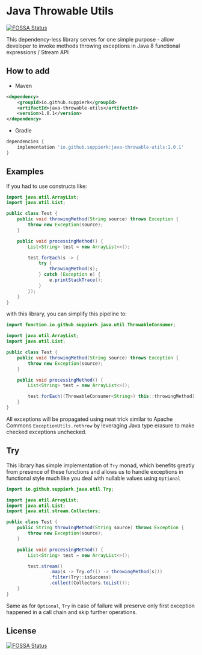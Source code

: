 # Java Throwable Utils

[![FOSSA Status](https://app.fossa.com/api/projects/git%2Bgithub.com%2FSuppieRK%2Fjava-throwable-utils.svg?type=shield)](https://app.fossa.com/projects/git%2Bgithub.com%2FSuppieRK%2Fjava-throwable-utils?ref=badge_shield)

This dependency-less library serves for one simple purpose - allow developer to invoke methods throwing exceptions in Java 8 functional expressions / Stream API

## How to add

- Maven
```xml
<dependency>
    <groupId>io.github.suppierk</groupId>
    <artifactId>java-throwable-utils</artifactId>
    <version>1.0.1</version>
</dependency>
```

- Gradle
```groovy
dependencies {
    implementation 'io.github.suppierk:java-throwable-utils:1.0.1'
}
```

## Examples

If you had to use constructs like:

```java
import java.util.ArrayList;
import java.util.List;

public class Test {
    public void throwingMethod(String source) throws Exception {
        throw new Exception(source);
    }

    public void processingMethod() {
        List<String> test = new ArrayList<>();

        test.forEach(s -> {
            try {
                throwingMethod(s);
            } catch (Exception e) {
                e.printStackTrace();
            }
        });
    }
}
``` 

with this library, you can simplify this pipeline to:

```java
import function.io.github.suppierk.java.util.ThrowableConsumer;

import java.util.ArrayList;
import java.util.List;

public class Test {
    public void throwingMethod(String source) throws Exception {
        throw new Exception(source);
    }

    public void processingMethod() {
        List<String> test = new ArrayList<>();

        test.forEach((ThrowableConsumer<String>) this::throwingMethod);
    }
}
```

All exceptions will be propagated using neat trick similar to Apache Commons `ExceptionUtils.rethrow` by leveraging Java type erasure to make checked exceptions unchecked.

## Try

This library has simple implementation of `Try` monad, which benefits greatly from presence of these functions and allows us to handle exceptions in functional style much like you deal with nullable values using `Optional`

```java
import io.github.suppierk.java.util.Try;

import java.util.ArrayList;
import java.util.List;
import java.util.stream.Collectors;

public class Test {
    public String throwingMethod(String source) throws Exception {
        throw new Exception(source);
    }

    public void processingMethod() {
        List<String> test = new ArrayList<>();

        test.stream()
                .map(s -> Try.of(() -> throwingMethod(s)))
                .filter(Try::isSuccess)
                .collect(Collectors.toList());
    }
}
```

Same as for `Optional`, `Try` in case of failure will preserve only first exception happened in a call chain and skip further operations.

## License
[![FOSSA Status](https://app.fossa.com/api/projects/git%2Bgithub.com%2FSuppieRK%2Fjava-throwable-utils.svg?type=large)](https://app.fossa.com/projects/git%2Bgithub.com%2FSuppieRK%2Fjava-throwable-utils?ref=badge_large)